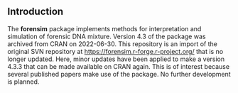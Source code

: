 ## Introduction

The **forensim** package implements methods for interpretation and simulation
of forensic DNA mixture. Version 4.3 of the package was archived from CRAN
on 2022-06-30. This repository is an import of the original SVN repository
at https://forensim.r-forge.r-project.org/ that is no longer updated. Here,
minor updates have been applied to make a version 4.3.3 that can be made
available on CRAN again. This is of interest because several published papers
make use of the package. No further development is planned.
